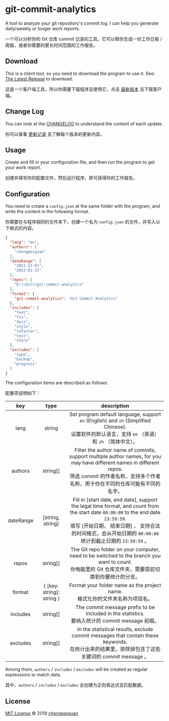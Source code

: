 # git-commit-analytics

A tool to analyze your git repository's commit log. I can help you generate daily/weekly or longer work reports.

一个可以分析你的 Git 仓库 commit 记录的工具。它可以帮你生成一份工作日报 / 周报，或者你需要的更长时间范围的工作报告。

## Download

This is a client tool, so you need to download the program to use it. See: [The Latest Release](https://github.com/analyticsjs/git-commit-analytics/releases/latest) to download.

这是一个客户端工具，所以你需要下载程序去使用它，点击 [最新版本](https://github.com/analyticsjs/git-commit-analytics/releases/latest) 去下载客户端。

## Change Log

You can look at the [CHANGELOG](./CHANGELOG.md) to understand the content of each update. 

你可以查看 [更新记录](./CHANGELOG.md) 去了解每个版本的更新内容。

## Usage

Create and fill in your configuration file, and then run the program to get your work report.

创建并填写你的配置文件，然后运行程序，即可获得你的工作报告。

## Configuration

You need to create a `config.json` at the same folder with the program, and write the content in the following format.

你需要在与程序相同的文件夹下，创建一个名为 `config.json` 的文件，并写入以下格式的内容。

```json
{
  "lang": "en",
  "authors": [
    "chengpeiquan"
  ],
  "dateRange": [
    "2021-12-01",
    "2022-01-31"
  ],
  "repos": [
    "D:\\Git\\git-commit-analytics"
  ],
  "format": {
    "git-commit-analytics": "Git Commit Analytics"
  },
  "includes": [
    "feat",
    "fix",
    "docs",
    "style",
    "refactor",
    "test",
    "chore"
  ],
  "excludes": [
    "typo",
    "backup",
    "progress"
  ]
}
```

The configuration items are described as follows:

配置项说明如下：

key|type|description
:-:|:-:|:-:
lang|string|Set program default language, support `en` (English) and `zh` (Simplified Chinese).<br>设置软件的默认语言，支持 `en` （英语）和 `zh` （简体中文）。
authors|string[]|Filter the author name of commits, support multiple author names, for you may have different names in different repos.<br>筛选 commit 的作者名称，支持多个作者名称，用于你在不同的仓库可能有不同的名字。
dateRange|[string, string]|Fill in [start date, end date], support the legal time format, and count from the start date `00:00:00` to the end date `23:59:59`.<br>填写 [开始日期， 结束日期] ， 支持合法的时间格式，会从开始日期的 `00:00:00` 统计到截止日期的 `23:59:59` 。
repos|string[]|The Git repo folder on your computer, need to be switched to the branch you want to count.<br>你电脑里的 Git 仓库文件夹，需要提前切换到你要统计的分支。
format|{ [key: string]: string }|Format your folder name as the project name.<br>格式化你的文件夹名称为项目名。
includes|string[]|The commit message prefix to be included in the statistics.<br>要纳入统计的 commit message 前缀。
excludes|string[]|In the statistical results, exclude commit messages that contain these keywords.<br>在统计出来的结果里，排除掉包含了这些关键词的 commit message 。

Among them, `authors` / `includes` / `excludes` will be created as regular expressions to match data.

其中，`authors` / `includes` / `excludes` 会创建为正则表达式去匹配数据。

## License

[MIT License](./LICENSE) © 2019 [chengpeiquan](https://github.com/chengpeiquan)
